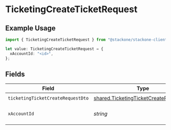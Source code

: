 # TicketingCreateTicketRequest

## Example Usage

```typescript
import { TicketingCreateTicketRequest } from "@stackone/stackone-client-ts/sdk/models/operations";

let value: TicketingCreateTicketRequest = {
  xAccountId: "<id>",
};
```

## Fields

| Field                                                                                                   | Type                                                                                                    | Required                                                                                                | Description                                                                                             |
| ------------------------------------------------------------------------------------------------------- | ------------------------------------------------------------------------------------------------------- | ------------------------------------------------------------------------------------------------------- | ------------------------------------------------------------------------------------------------------- |
| `ticketingTicketCreateRequestDto`                                                                       | [shared.TicketingTicketCreateRequestDto](../../../sdk/models/shared/ticketingticketcreaterequestdto.md) | :heavy_check_mark:                                                                                      | N/A                                                                                                     |
| `xAccountId`                                                                                            | *string*                                                                                                | :heavy_check_mark:                                                                                      | The account identifier                                                                                  |